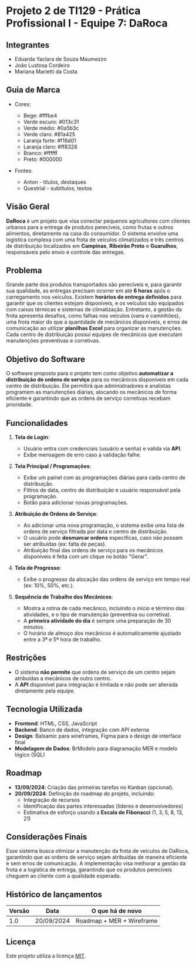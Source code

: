 # Projeto 2 de TI129 - Prática Profissional I - Equipe 7: DaRoca

## Integrantes

* Eduarda Yaclara de Souza Maumezzo
* João Lustosa Cordeiro
* Mariana Marietti da Costa

## Guia de Marca
- Cores:
  - Bege: #fffbe4
  - Verde escuro: #013c31
  - Verde médio: #0a5b3c
  - Verde claro: #81a425
  - Laranja forte: #f16d01
  - Laranja claro: #ff8328
  - Branco: #ffffff
  - Preto: #000000
    
- Fontes:
  - Anton - títulos, destaques
  - Questrial - subtítulos, textos

## Visão Geral

**DaRoca** é um projeto que visa conectar pequenos agricultores com clientes urbanos para a entrega de produtos perecíveis, como frutas e outros alimentos, diretamente na casa do consumidor. O sistema envolve uma logística complexa com uma frota de veículos climatizados e três centros de distribuição localizados em **Campinas**, **Ribeirão Preto** e **Guarulhos**, responsáveis pelo envio e controle das entregas.

## Problema

Grande parte dos produtos transportados são perecíveis e, para garantir sua qualidade, as entregas precisam ocorrer em até **6 horas** após o carregamento nos veículos. Existem **horários de entrega definidos** para garantir que os clientes estejam disponíveis, e os veículos são equipados com caixas térmicas e sistemas de climatização.
Entretanto, a gestão da frota apresenta desafios, como falhas nos veículos (vans e caminhões), uma frota maior do que a quantidade de mecânicos disponíveis, e erros de comunicação ao utilizar **planilhas Excel** para organizar as manutenções. Cada centro de distribuição possui equipes de mecânicos que executam manutenções preventivas e corretivas.

## Objetivo do Software

O software proposto para o projeto tem como objetivo **automatizar a distribuição de ordens de serviço** para os mecânicos disponíveis em cada centro de distribuição. Ele permitirá que administradores e analistas programem as manutenções diárias, alocando os mecânicos de forma eficiente e garantindo que as ordens de serviço corretivas recebam prioridade.

## Funcionalidades

1. **Tela de Login**:
   - Usuário entra com credenciais (usuário e senha) e valida via **API**.
   - Exibe mensagem de erro caso a validação falhe.

2. **Tela Principal / Programações**:
   - Exibe um painel com as programações diárias para cada centro de distribuição.
   - Filtros de data, centro de distribuição e usuário responsável pela programação.
   - Botão para adicionar novas programações.

3. **Atribuição de Ordens de Serviço**:
   - Ao adicionar uma nova programação, o sistema exibe uma lista de ordens de serviço filtrada por data e centro de distribuição.
   - O usuário pode **desmarcar ordens** específicas, caso não possam ser atribuídas (ex: falta de peças).
   - Atribuição final das ordens de serviço para os mecânicos disponíveis é feita com um clique no botão "Gerar".

4. **Tela de Progresso**:
   - Exibe o progresso da alocação das ordens de serviço em tempo real (ex: 10%, 50%, etc.).

5. **Sequência de Trabalho dos Mecânicos**:
   - Mostra a rotina de cada mecânico, incluindo o início e término das atividades, e o tipo de manutenção (preventiva ou corretiva).
   - A **primeira atividade do dia** é sempre uma preparação de 30 minutos.
   - O horário de almoço dos mecânicos é automaticamente ajustado entre a 3ª e 5ª hora de trabalho.

## Restrições

  - O sistema **não permite** que ordens de serviço de um centro sejam atribuídas a mecânicos de outro centro.
  - A **API** disponível para integração é limitada e não pode ser alterada diretamente pela equipe.

## Tecnologia Utilizada

  - **Frontend**: HTML, CSS, JavaScript
  - **Backend**: Banco de dados, integração com API externa
  - **Design**: Balsamic para wireframes, Figma para o design de interface final
  - **Modelagem de Dados**: BrModelo para diagramação MER e modelo lógico (SQL)

## Roadmap

  - **13/09/2024**: Criação das primeiras tarefas no Kanban (opcional).
  - **20/09/2024**: Definição do roadmap do projeto, incluindo:
    - Integração de recursos
    - Identificação das partes interessadas (líderes e desenvolvedores)
    - Estimativa de esforço usando a **Escala de Fibonacci** (1, 3, 5, 8, 13, 21)

## Considerações Finais

Esse sistema busca otimizar a manutenção da frota de veículos de DaRoca, garantindo que as ordens de serviço sejam atribuídas de maneira eficiente e sem erros de comunicação. A implementação visa melhorar a gestão da frota e a logística de entrega, garantindo que os produtos perecíveis cheguem ao cliente com a qualidade esperada.


## Histórico de lançamentos

Versão    | Data       | O que há de novo
--------- | ---------  | ---------
1.0       | 20/09/2024 | Roadmap + MER + Wireframe

## Licença

Este projeto utiliza a licença [MIT](https://opensource.org/license/mit).

